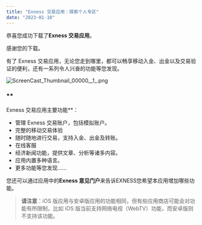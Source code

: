 ```yaml
---
title: "Exness 交易应用：探索个人专区"
date: "2023-01-10"
---
```


恭喜您成功下载了**Exness 交易应用**。 

感谢您的下载。 

有了 Exness 交易应用，无论您走到哪里，都可以畅享移动入金、出金以及交易验证的便利，还有一系列令人兴奋的功能等您发现。

![ScreenCast_Thumbnail_00000__1_.png](https://haokan.baidu.com/v?vid=4340140238022525313)

### **  
Exness 交易应用主要功能**：

- 管理 Exness 交易账户，包括模拟账户。
- 完整的移动交易体验
- 随时随地进行交易，支持入金、出金及转账。
- 在线客服
- 经济新闻功能，提供文章、分析等诸多内容。
- 应用内置多种语言。
- 更多功能等您发现……

您还可以通过应用中的**Exness 意见门户**来告诉EXNESS您希望本应用增加哪些功能。

> **请注意**：iOS 版应用与安卓版应用的功能相同，但有些应用商店可能会对功能有所限制，比如 iOS 版当前支持网络电视（WebTV）功能，而安卓版则不支持该功能。
